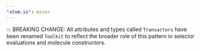 ```yaml
---
"atom.io": minor
---
```


💥 BREAKING CHANGE: All attributes and types called `Transactors` have been renamed `Toolkit` to reflect the broader role of this pattern in selector evaluations and molecule constructors.
